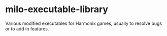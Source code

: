 # milo-executable-library
 Various modified executables for Harmonix games, usually to resolve bugs or to add in features.
